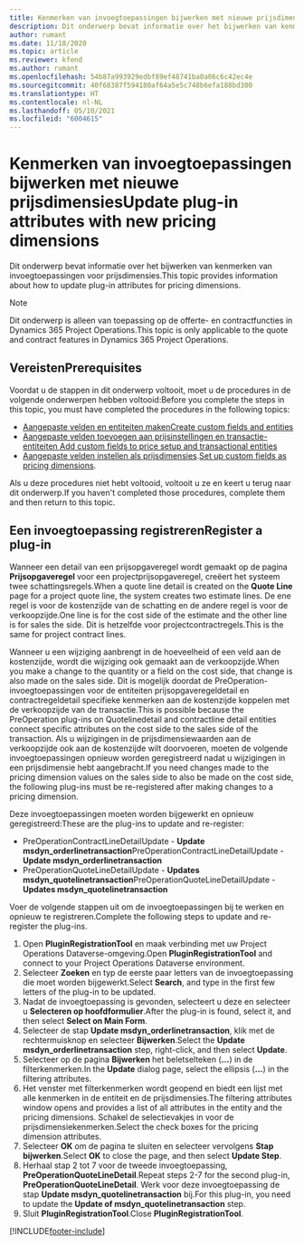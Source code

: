 ```yaml
---
title: Kenmerken van invoegtoepassingen bijwerken met nieuwe prijsdimensies
description: Dit onderwerp bevat informatie over het bijwerken van kenmerken van invoegtoepassingen voor prijsdimensies.
author: rumant
ms.date: 11/18/2020
ms.topic: article
ms.reviewer: kfend
ms.author: rumant
ms.openlocfilehash: 54b87a993929edbf89ef48741ba0a06c6c42ec4e
ms.sourcegitcommit: 40f68387f594180af64a5e5c748b6efa188bd300
ms.translationtype: HT
ms.contentlocale: nl-NL
ms.lasthandoff: 05/10/2021
ms.locfileid: "6004615"
---
```

# <a name="update-plug-in-attributes-with-new-pricing-dimensions"></a><span data-ttu-id="6eb73-103">Kenmerken van invoegtoepassingen bijwerken met nieuwe prijsdimensies</span><span class="sxs-lookup"><span data-stu-id="6eb73-103">Update plug-in attributes with new pricing dimensions</span></span>

<span data-ttu-id="6eb73-104">Dit onderwerp bevat informatie over het bijwerken van kenmerken van invoegtoepassingen voor prijsdimensies.</span><span class="sxs-lookup"><span data-stu-id="6eb73-104">This topic provides information about how to update plug-in attributes for pricing dimensions.</span></span>

> [!NOTE]
> <span data-ttu-id="6eb73-105">Dit onderwerp is alleen van toepassing op de offerte- en contractfuncties in Dynamics 365 Project Operations.</span><span class="sxs-lookup"><span data-stu-id="6eb73-105">This topic is only applicable to the quote and contract features in Dynamics 365 Project Operations.</span></span>

## <a name="prerequisites"></a><span data-ttu-id="6eb73-106">Vereisten</span><span class="sxs-lookup"><span data-stu-id="6eb73-106">Prerequisites</span></span>
<span data-ttu-id="6eb73-107">Voordat u de stappen in dit onderwerp voltooit, moet u de procedures in de volgende onderwerpen hebben voltooid:</span><span class="sxs-lookup"><span data-stu-id="6eb73-107">Before you complete the steps in this topic, you must have completed the procedures in the following topics:</span></span>

  - [<span data-ttu-id="6eb73-108">Aangepaste velden en entiteiten maken</span><span class="sxs-lookup"><span data-stu-id="6eb73-108">Create custom fields and entities</span></span>](create-custom-fields-entities-pricing-dimensions.md) 
  - [<span data-ttu-id="6eb73-109">Aangepaste velden toevoegen aan prijsinstellingen en transactie-entiteiten </span><span class="sxs-lookup"><span data-stu-id="6eb73-109">Add custom fields to price setup and transactional entities</span></span>](add-custom-fields-price-setup-transactional-entities.md)
  - <span data-ttu-id="6eb73-110">[Aangepaste velden instellen als prijsdimensies](set-up-custom-fields-pricing-dimensions.md).</span><span class="sxs-lookup"><span data-stu-id="6eb73-110">[Set up custom fields as pricing dimensions](set-up-custom-fields-pricing-dimensions.md).</span></span> 
  
<span data-ttu-id="6eb73-111">Als u deze procedures niet hebt voltooid, voltooit u ze en keert u terug naar dit onderwerp.</span><span class="sxs-lookup"><span data-stu-id="6eb73-111">If you haven't completed those procedures, complete them and then return to this topic.</span></span>

## <a name="register-a-plug-in"></a><span data-ttu-id="6eb73-112">Een invoegtoepassing registreren</span><span class="sxs-lookup"><span data-stu-id="6eb73-112">Register a plug-in</span></span>
<span data-ttu-id="6eb73-113">Wanneer een detail van een prijsopgaveregel wordt gemaakt op de pagina **Prijsopgaveregel** voor een projectprijsopgaveregel, creëert het systeem twee schattingsregels.</span><span class="sxs-lookup"><span data-stu-id="6eb73-113">When a quote line detail is created on the **Quote Line** page for a project quote line, the system creates two estimate lines.</span></span> <span data-ttu-id="6eb73-114">De ene regel is voor de kostenzijde van de schatting en de andere regel is voor de verkoopzijde.</span><span class="sxs-lookup"><span data-stu-id="6eb73-114">One line is for the cost side of the estimate and the other line is for sales the side.</span></span> <span data-ttu-id="6eb73-115">Dit is hetzelfde voor projectcontractregels.</span><span class="sxs-lookup"><span data-stu-id="6eb73-115">This is the same  for project contract lines.</span></span>

<span data-ttu-id="6eb73-116">Wanneer u een wijziging aanbrengt in de hoeveelheid of een veld aan de kostenzijde, wordt die wijziging ook gemaakt aan de verkoopzijde.</span><span class="sxs-lookup"><span data-stu-id="6eb73-116">When you make a change to the quantity or a field on the cost side, that change is also made on the sales side.</span></span> <span data-ttu-id="6eb73-117">Dit is mogelijk doordat de PreOperation-invoegtoepassingen voor de entiteiten prijsopgaveregeldetail en contractregeldetail specifieke kenmerken aan de kostenzijde koppelen met de verkoopzijde van de transactie.</span><span class="sxs-lookup"><span data-stu-id="6eb73-117">This is possible because the PreOperation plug-ins on Quotelinedetail and contractline detail entities connect specific attributes on the cost side to the sales side of the transaction.</span></span> <span data-ttu-id="6eb73-118">Als u wijzigingen in de prijsdimensiewaarden aan de verkoopzijde ook aan de kostenzijde wilt doorvoeren, moeten de volgende invoegtoepassingen opnieuw worden geregistreerd nadat u wijzigingen in een prijsdimensie hebt aangebracht.</span><span class="sxs-lookup"><span data-stu-id="6eb73-118">If you need changes made to the pricing dimension values on the sales side to also be made on the cost side, the following plug-ins must be re-registered after making changes to a pricing dimension.</span></span>

<span data-ttu-id="6eb73-119">Deze invoegtoepassingen moeten worden bijgewerkt en opnieuw geregistreerd:</span><span class="sxs-lookup"><span data-stu-id="6eb73-119">These are the plug-ins to update and re-register:</span></span>

- <span data-ttu-id="6eb73-120">PreOperationContractLineDetailUpdate - **Update msdyn_orderlinetransaction**</span><span class="sxs-lookup"><span data-stu-id="6eb73-120">PreOperationContractLineDetailUpdate - **Update msdyn_orderlinetransaction**</span></span>
- <span data-ttu-id="6eb73-121">PreOperationQuoteLineDetailUpdate - **Updates msdyn_quotelinetransaction**</span><span class="sxs-lookup"><span data-stu-id="6eb73-121">PreOperationQuoteLineDetailUpdate - **Updates msdyn_quotelinetransaction**</span></span>

<span data-ttu-id="6eb73-122">Voer de volgende stappen uit om de invoegtoepassingen bij te werken en opnieuw te registreren.</span><span class="sxs-lookup"><span data-stu-id="6eb73-122">Complete the following steps to update and re-register the plug-ins.</span></span>

1. <span data-ttu-id="6eb73-123">Open **PluginRegistrationTool** en maak verbinding met uw Project Operations Dataverse-omgeving.</span><span class="sxs-lookup"><span data-stu-id="6eb73-123">Open **PluginRegistrationTool** and connect to your Project Operations Dataverse environment.</span></span>
2. <span data-ttu-id="6eb73-124">Selecteer **Zoeken** en typ de eerste paar letters van de invoegtoepassing die moet worden bijgewerkt.</span><span class="sxs-lookup"><span data-stu-id="6eb73-124">Select **Search**, and type in the first few letters of the plug-in to be updated.</span></span>
3. <span data-ttu-id="6eb73-125">Nadat de invoegtoepassing is gevonden, selecteert u deze en selecteer u **Selecteren op hoofdformulier**.</span><span class="sxs-lookup"><span data-stu-id="6eb73-125">After the plug-in is found, select it, and then select **Select on Main Form**.</span></span>
4. <span data-ttu-id="6eb73-126">Selecteer de stap **Update msdyn_orderlinetransaction**, klik met de rechtermuisknop en selecteer **Bijwerken**.</span><span class="sxs-lookup"><span data-stu-id="6eb73-126">Select the **Update msdyn_orderlinetransaction** step, right-click, and then select **Update**.</span></span>
5. <span data-ttu-id="6eb73-127">Selecteer op de pagina **Bijwerken** het beletselteken (**...**) in de filterkenmerken.</span><span class="sxs-lookup"><span data-stu-id="6eb73-127">In the **Update** dialog page, select the ellipsis (**...**) in the filtering attributes.</span></span>
6. <span data-ttu-id="6eb73-128">Het venster met filterkenmerken wordt geopend en biedt een lijst met alle kenmerken in de entiteit en de prijsdimensies.</span><span class="sxs-lookup"><span data-stu-id="6eb73-128">The filtering attributes window opens and provides a list of all attributes in the entity and the pricing dimensions.</span></span> <span data-ttu-id="6eb73-129">Schakel de selectievakjes in voor de prijsdimensiekenmerken.</span><span class="sxs-lookup"><span data-stu-id="6eb73-129">Select the check boxes for the pricing dimension attributes.</span></span>
7. <span data-ttu-id="6eb73-130">Selecteer **OK** om de pagina te sluiten en selecteer vervolgens **Stap bijwerken**.</span><span class="sxs-lookup"><span data-stu-id="6eb73-130">Select **OK** to close the page, and then select **Update Step**.</span></span>
8. <span data-ttu-id="6eb73-131">Herhaal stap 2 tot 7 voor de tweede invoegtoepassing, **PreOperationQuoteLineDetail**.</span><span class="sxs-lookup"><span data-stu-id="6eb73-131">Repeat steps 2-7 for the second plug-in, **PreOperationQuoteLineDetail**.</span></span> <span data-ttu-id="6eb73-132">Werk voor deze invoegtoepassing de stap **Update msdyn_quotelinetransaction** bij.</span><span class="sxs-lookup"><span data-stu-id="6eb73-132">For this plug-in, you need to update the **Update of msdyn_quotelinetransaction** step.</span></span>
9. <span data-ttu-id="6eb73-133">Sluit **PluginRegistrationTool**.</span><span class="sxs-lookup"><span data-stu-id="6eb73-133">Close **PluginRegistrationTool**.</span></span>


[!INCLUDE[footer-include](../includes/footer-banner.md)]